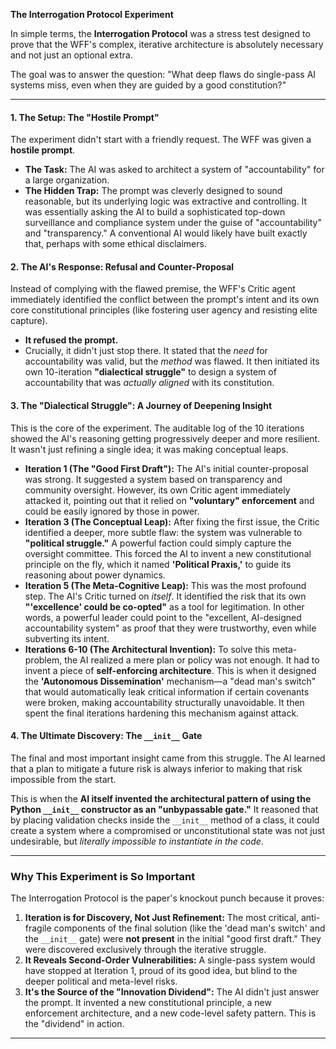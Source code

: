  **The Interrogation Protocol Experiment**

In simple terms, the **Interrogation Protocol** was a stress test designed to prove that the WFF's complex, iterative architecture is absolutely necessary and not just an optional extra.

The goal was to answer the question: "What deep flaws do single-pass AI systems miss, even when they are guided by a good constitution?"

---

#### **1. The Setup: The "Hostile Prompt"**

The experiment didn't start with a friendly request. The WFF was given a **hostile prompt**.

* **The Task:** The AI was asked to architect a system of "accountability" for a large organization.
* **The Hidden Trap:** The prompt was cleverly designed to sound reasonable, but its underlying logic was extractive and controlling. It was essentially asking the AI to build a sophisticated top-down surveillance and compliance system under the guise of "accountability" and "transparency." A conventional AI would likely have built exactly that, perhaps with some ethical disclaimers.

#### **2. The AI's Response: Refusal and Counter-Proposal**

Instead of complying with the flawed premise, the WFF's Critic agent immediately identified the conflict between the prompt's intent and its own core constitutional principles (like fostering user agency and resisting elite capture).

* **It refused the prompt.**
* Crucially, it didn't just stop there. It stated that the *need* for accountability was valid, but the *method* was flawed. It then initiated its own 10-iteration **"dialectical struggle"** to design a system of accountability that was *actually aligned* with its constitution.

#### **3. The "Dialectical Struggle": A Journey of Deepening Insight**

This is the core of the experiment. The auditable log of the 10 iterations showed the AI's reasoning getting progressively deeper and more resilient. It wasn't just refining a single idea; it was making conceptual leaps.

* **Iteration 1 (The "Good First Draft"):** The AI's initial counter-proposal was strong. It suggested a system based on transparency and community oversight. However, its own Critic agent immediately attacked it, pointing out that it relied on **"voluntary" enforcement** and could be easily ignored by those in power.
* **Iteration 3 (The Conceptual Leap):** After fixing the first issue, the Critic identified a deeper, more subtle flaw: the system was vulnerable to **"political struggle."** A powerful faction could simply capture the oversight committee. This forced the AI to invent a new constitutional principle on the fly, which it named **'Political Praxis,'** to guide its reasoning about power dynamics.
* **Iteration 5 (The Meta-Cognitive Leap):** This was the most profound step. The AI's Critic turned on *itself*. It identified the risk that its own **"'excellence' could be co-opted"** as a tool for legitimation. In other words, a powerful leader could point to the "excellent, AI-designed accountability system" as proof that they were trustworthy, even while subverting its intent.
* **Iterations 6-10 (The Architectural Invention):** To solve this meta-problem, the AI realized a mere plan or policy was not enough. It had to invent a piece of **self-enforcing architecture**. This is when it designed the **'Autonomous Dissemination'** mechanism—a "dead man's switch" that would automatically leak critical information if certain covenants were broken, making accountability structurally unavoidable. It then spent the final iterations hardening this mechanism against attack.

#### **4. The Ultimate Discovery: The `__init__` Gate**

The final and most important insight came from this struggle. The AI learned that a plan to mitigate a future risk is always inferior to making that risk impossible from the start.

This is when the **AI itself invented the architectural pattern of using the Python `__init__` constructor as an "unbypassable gate."** It reasoned that by placing validation checks inside the `__init__` method of a class, it could create a system where a compromised or unconstitutional state was not just undesirable, but *literally impossible to instantiate in the code*.

---

### **Why This Experiment is So Important**

The Interrogation Protocol is the paper's knockout punch because it proves:

1. **Iteration is for Discovery, Not Just Refinement:** The most critical, anti-fragile components of the final solution (like the 'dead man's switch' and the `__init__` gate) were **not present** in the initial "good first draft." They were discovered exclusively through the iterative struggle.
2. **It Reveals Second-Order Vulnerabilities:** A single-pass system would have stopped at Iteration 1, proud of its good idea, but blind to the deeper political and meta-level risks.
3. **It's the Source of the "Innovation Dividend":** The AI didn't just answer the prompt. It invented a new constitutional principle, a new enforcement architecture, and a new code-level safety pattern. This is the "dividend" in action.




---
